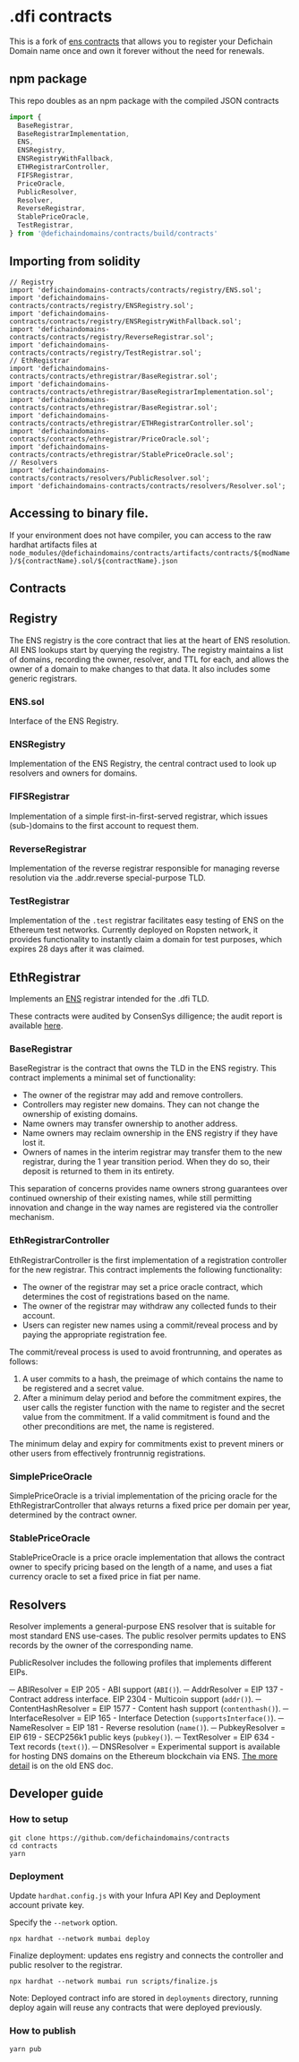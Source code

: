 # .dfi contracts

This is a fork of [ens contracts](https://github.com/ensdomains/ens-contracts) that allows you to register your Defichain Domain name once and own it forever without the need for renewals.

## npm package

This repo doubles as an npm package with the compiled JSON contracts

```js
import {
  BaseRegistrar,
  BaseRegistrarImplementation,
  ENS,
  ENSRegistry,
  ENSRegistryWithFallback,
  ETHRegistrarController,
  FIFSRegistrar,
  PriceOracle,
  PublicResolver,
  Resolver,
  ReverseRegistrar,
  StablePriceOracle,
  TestRegistrar,
} from '@defichaindomains/contracts/build/contracts'
```

## Importing from solidity

```
// Registry
import 'defichaindomains-contracts/contracts/registry/ENS.sol';
import 'defichaindomains-contracts/contracts/registry/ENSRegistry.sol';
import 'defichaindomains-contracts/contracts/registry/ENSRegistryWithFallback.sol';
import 'defichaindomains-contracts/contracts/registry/ReverseRegistrar.sol';
import 'defichaindomains-contracts/contracts/registry/TestRegistrar.sol';
// EthRegistrar
import 'defichaindomains-contracts/contracts/ethregistrar/BaseRegistrar.sol';
import 'defichaindomains-contracts/contracts/ethregistrar/BaseRegistrarImplementation.sol';
import 'defichaindomains-contracts/contracts/ethregistrar/BaseRegistrar.sol';
import 'defichaindomains-contracts/contracts/ethregistrar/ETHRegistrarController.sol';
import 'defichaindomains-contracts/contracts/ethregistrar/PriceOracle.sol';
import 'defichaindomains-contracts/contracts/ethregistrar/StablePriceOracle.sol';
// Resolvers
import 'defichaindomains-contracts/contracts/resolvers/PublicResolver.sol';
import 'defichaindomains-contracts/contracts/resolvers/Resolver.sol';
```

## Accessing to binary file.

If your environment does not have compiler, you can access to the raw hardhat artifacts files at `node_modules/@defichaindomains/contracts/artifacts/contracts/${modName}/${contractName}.sol/${contractName}.json`

## Contracts

## Registry

The ENS registry is the core contract that lies at the heart of ENS resolution. All ENS lookups start by querying the registry. The registry maintains a list of domains, recording the owner, resolver, and TTL for each, and allows the owner of a domain to make changes to that data. It also includes some generic registrars.

### ENS.sol

Interface of the ENS Registry.

### ENSRegistry

Implementation of the ENS Registry, the central contract used to look up resolvers and owners for domains.

### FIFSRegistrar

Implementation of a simple first-in-first-served registrar, which issues (sub-)domains to the first account to request them.

### ReverseRegistrar

Implementation of the reverse registrar responsible for managing reverse resolution via the .addr.reverse special-purpose TLD.

### TestRegistrar

Implementation of the `.test` registrar facilitates easy testing of ENS on the Ethereum test networks. Currently deployed on Ropsten network, it provides functionality to instantly claim a domain for test purposes, which expires 28 days after it was claimed.

## EthRegistrar

Implements an [ENS](https://ens.domains/) registrar intended for the .dfi TLD.

These contracts were audited by ConsenSys dilligence; the audit report is available [here](https://github.com/ConsenSys/ens-audit-report-2019-02).

### BaseRegistrar

BaseRegistrar is the contract that owns the TLD in the ENS registry. This contract implements a minimal set of functionality:

- The owner of the registrar may add and remove controllers.
- Controllers may register new domains. They can not change the ownership of existing domains.
- Name owners may transfer ownership to another address.
- Name owners may reclaim ownership in the ENS registry if they have lost it.
- Owners of names in the interim registrar may transfer them to the new registrar, during the 1 year transition period. When they do so, their deposit is returned to them in its entirety.

This separation of concerns provides name owners strong guarantees over continued ownership of their existing names, while still permitting innovation and change in the way names are registered via the controller mechanism.

### EthRegistrarController

EthRegistrarController is the first implementation of a registration controller for the new registrar. This contract implements the following functionality:

- The owner of the registrar may set a price oracle contract, which determines the cost of registrations based on the name.
- The owner of the registrar may withdraw any collected funds to their account.
- Users can register new names using a commit/reveal process and by paying the appropriate registration fee.

The commit/reveal process is used to avoid frontrunning, and operates as follows:

1.  A user commits to a hash, the preimage of which contains the name to be registered and a secret value.
2.  After a minimum delay period and before the commitment expires, the user calls the register function with the name to register and the secret value from the commitment. If a valid commitment is found and the other preconditions are met, the name is registered.

The minimum delay and expiry for commitments exist to prevent miners or other users from effectively frontrunnig registrations.

### SimplePriceOracle

SimplePriceOracle is a trivial implementation of the pricing oracle for the EthRegistrarController that always returns a fixed price per domain per year, determined by the contract owner.

### StablePriceOracle

StablePriceOracle is a price oracle implementation that allows the contract owner to specify pricing based on the length of a name, and uses a fiat currency oracle to set a fixed price in fiat per name.

## Resolvers

Resolver implements a general-purpose ENS resolver that is suitable for most standard ENS use-cases. The public resolver permits updates to ENS records by the owner of the corresponding name.

PublicResolver includes the following profiles that implements different EIPs.

─ ABIResolver = EIP 205 - ABI support (`ABI()`).
─ AddrResolver = EIP 137 - Contract address interface. EIP 2304 - Multicoin support (`addr()`).
─ ContentHashResolver = EIP 1577 - Content hash support (`contenthash()`).
─ InterfaceResolver = EIP 165 - Interface Detection (`supportsInterface()`).
─ NameResolver = EIP 181 - Reverse resolution (`name()`).
─ PubkeyResolver = EIP 619 - SECP256k1 public keys (`pubkey()`).
─ TextResolver = EIP 634 - Text records (`text()`).
─ DNSResolver = Experimental support is available for hosting DNS domains on the Ethereum blockchain via ENS. [The more detail](https://veox-ens.readthedocs.io/en/latest/dns.html) is on the old ENS doc.

## Developer guide

### How to setup

```
git clone https://github.com/defichaindomains/contracts
cd contracts
yarn
```

### Deployment

Update `hardhat.config.js` with your Infura API Key and Deployment account private key.

Specify the `--network` option.

```
npx hardhat --network mumbai deploy
```

Finalize deployment: updates ens registry and connects the controller and public resolver to the registrar.

```
npx hardhat --network mumbai run scripts/finalize.js
```

Note: Deployed contract info are stored in `deployments` directory, running deploy again will reuse any contracts that were deployed previously.

### How to publish

```
yarn pub
```
